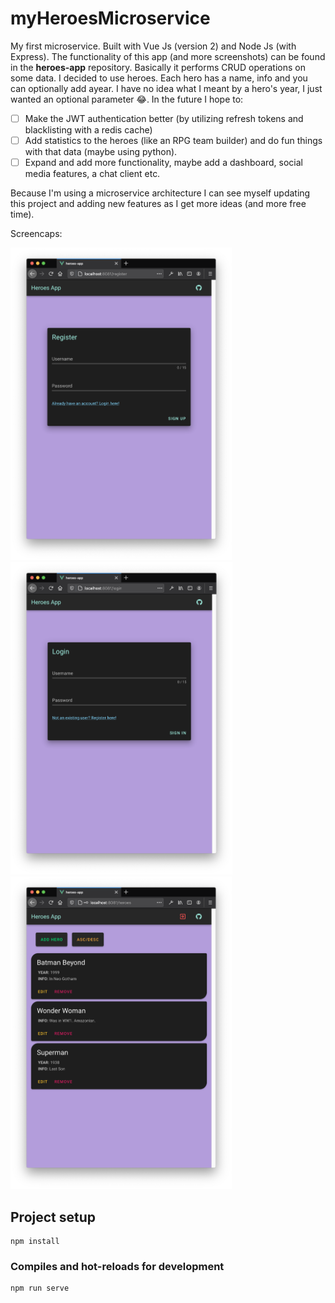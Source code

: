 # myHeroesMicroservice

My first microservice. Built with Vue Js (version 2) and Node Js (with Express). The functionality of this app (and more screenshots) can be found in the <strong>heroes-app</strong> repository. Basically it performs CRUD operations on some data. I decided to use heroes. Each hero has a name, info and you can optionally add ayear. I have no idea what I meant by a hero's year, I just wanted an optional parameter :joy:. In the future I hope to:

- [ ] Make the JWT authentication better (by utilizing refresh tokens and blacklisting with a redis cache)
- [ ] Add statistics to the heroes (like an RPG team builder) and do fun things with that data (maybe using python).
- [ ] Expand and add more functionality, maybe add a dashboard, social media features, a chat client etc.

Because I'm using a microservice architecture I can see myself updating this project and adding new features as I get more ideas (and more free time).

Screencaps:

<img src="./images/register.png" height=500>
<img src="./images/login.png" height=500>
<img src="./images/app.png" height=500>

## Project setup
```
npm install
```

### Compiles and hot-reloads for development
```
npm run serve
```
